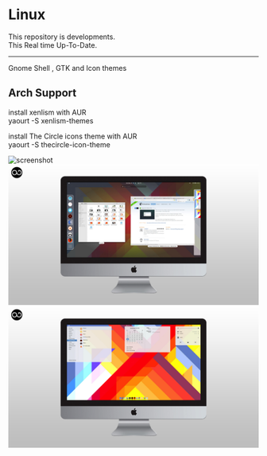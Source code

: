 Linux
=====

This repository is developments.   
This Real time Up-To-Date.

--------------------

Gnome Shell , GTK and Icon themes    


Arch Support
------------

install xenlism with AUR    
yaourt -S xenlism-themes    

install The Circle icons theme with AUR    
yaourt -S thecircle-icon-theme    



![screenshot](xenlism_cover1.png)
![screenshot](xenlism_cover2.jpg)
![screenshot](xenlism_cover4.jpg)
